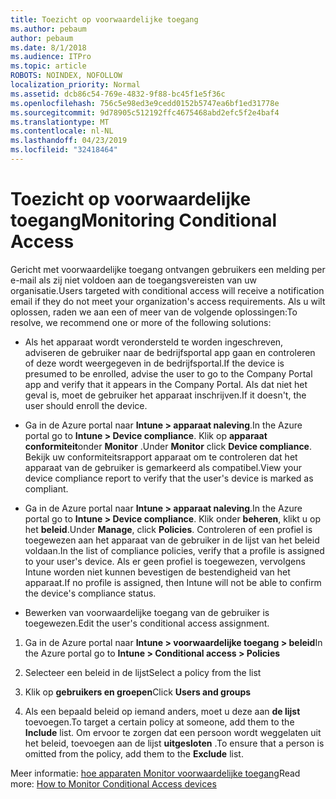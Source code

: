```yaml
---
title: Toezicht op voorwaardelijke toegang
ms.author: pebaum
author: pebaum
ms.date: 8/1/2018
ms.audience: ITPro
ms.topic: article
ROBOTS: NOINDEX, NOFOLLOW
localization_priority: Normal
ms.assetid: dcb86c54-769e-4832-9f88-bc45f1e5f36c
ms.openlocfilehash: 756c5e98ed3e9cedd0152b5747ea6bf1ed31778e
ms.sourcegitcommit: 9d78905c512192ffc4675468abd2efc5f2e4baf4
ms.translationtype: MT
ms.contentlocale: nl-NL
ms.lasthandoff: 04/23/2019
ms.locfileid: "32418464"
---
```

# <a name="monitoring-conditional-access"></a><span data-ttu-id="c69e9-102">Toezicht op voorwaardelijke toegang</span><span class="sxs-lookup"><span data-stu-id="c69e9-102">Monitoring Conditional Access</span></span>

<span data-ttu-id="c69e9-103">Gericht met voorwaardelijke toegang ontvangen gebruikers een melding per e-mail als zij niet voldoen aan de toegangsvereisten van uw organisatie.</span><span class="sxs-lookup"><span data-stu-id="c69e9-103">Users targeted with conditional access will receive a notification email if they do not meet your organization's access requirements.</span></span> <span data-ttu-id="c69e9-104">Als u wilt oplossen, raden we aan een of meer van de volgende oplossingen:</span><span class="sxs-lookup"><span data-stu-id="c69e9-104">To resolve, we recommend one or more of the following solutions:</span></span>
  
- <span data-ttu-id="c69e9-105">Als het apparaat wordt verondersteld te worden ingeschreven, adviseren de gebruiker naar de bedrijfsportal app gaan en controleren of deze wordt weergegeven in de bedrijfsportal.</span><span class="sxs-lookup"><span data-stu-id="c69e9-105">If the device is presumed to be enrolled, advise the user to go to the Company Portal app and verify that it appears in the Company Portal.</span></span> <span data-ttu-id="c69e9-106">Als dat niet het geval is, moet de gebruiker het apparaat inschrijven.</span><span class="sxs-lookup"><span data-stu-id="c69e9-106">If it doesn't, the user should enroll the device.</span></span>
    
- <span data-ttu-id="c69e9-107">Ga in de Azure portal naar **Intune \> apparaat naleving**.</span><span class="sxs-lookup"><span data-stu-id="c69e9-107">In the Azure portal go to **Intune \> Device compliance**.</span></span> <span data-ttu-id="c69e9-108">Klik op **apparaat conformiteit**onder **Monitor** .</span><span class="sxs-lookup"><span data-stu-id="c69e9-108">Under **Monitor** click **Device compliance**.</span></span> <span data-ttu-id="c69e9-109">Bekijk uw conformiteitsrapport apparaat om te controleren dat het apparaat van de gebruiker is gemarkeerd als compatibel.</span><span class="sxs-lookup"><span data-stu-id="c69e9-109">View your device compliance report to verify that the user's device is marked as compliant.</span></span> 
    
- <span data-ttu-id="c69e9-110">Ga in de Azure portal naar **Intune \> apparaat naleving**.</span><span class="sxs-lookup"><span data-stu-id="c69e9-110">In the Azure portal go to **Intune \> Device compliance**.</span></span> <span data-ttu-id="c69e9-111">Klik onder **beheren**, klikt u op het **beleid**.</span><span class="sxs-lookup"><span data-stu-id="c69e9-111">Under **Manage**, click **Policies**.</span></span> <span data-ttu-id="c69e9-112">Controleren of een profiel is toegewezen aan het apparaat van de gebruiker in de lijst van het beleid voldaan.</span><span class="sxs-lookup"><span data-stu-id="c69e9-112">In the list of compliance policies, verify that a profile is assigned to your user's device.</span></span> <span data-ttu-id="c69e9-113">Als er geen profiel is toegewezen, vervolgens Intune worden niet kunnen bevestigen de bestendigheid van het apparaat.</span><span class="sxs-lookup"><span data-stu-id="c69e9-113">If no profile is assigned, then Intune will not be able to confirm the device's compliance status.</span></span> 
    
- <span data-ttu-id="c69e9-114">Bewerken van voorwaardelijke toegang van de gebruiker is toegewezen.</span><span class="sxs-lookup"><span data-stu-id="c69e9-114">Edit the user's conditional access assignment.</span></span>
    
1. <span data-ttu-id="c69e9-115">Ga in de Azure portal naar **Intune \> voorwaardelijke toegang \> beleid**</span><span class="sxs-lookup"><span data-stu-id="c69e9-115">In the Azure portal go to **Intune \> Conditional access \> Policies**</span></span>
    
2. <span data-ttu-id="c69e9-116">Selecteer een beleid in de lijst</span><span class="sxs-lookup"><span data-stu-id="c69e9-116">Select a policy from the list</span></span>
    
3. <span data-ttu-id="c69e9-117">Klik op **gebruikers en groepen**</span><span class="sxs-lookup"><span data-stu-id="c69e9-117">Click **Users and groups**</span></span>
    
4. <span data-ttu-id="c69e9-118">Als een bepaald beleid op iemand anders, moet u deze aan **de lijst** toevoegen.</span><span class="sxs-lookup"><span data-stu-id="c69e9-118">To target a certain policy at someone, add them to the **Include** list.</span></span> <span data-ttu-id="c69e9-119">Om ervoor te zorgen dat een persoon wordt weggelaten uit het beleid, toevoegen aan de lijst **uitgesloten** .</span><span class="sxs-lookup"><span data-stu-id="c69e9-119">To ensure that a person is omitted from the policy, add them to the **Exclude** list.</span></span> 
    
<span data-ttu-id="c69e9-120">Meer informatie: [hoe apparaten Monitor voorwaardelijke toegang](https://docs.microsoft.com/intune/conditional-access-exchange-monitor)</span><span class="sxs-lookup"><span data-stu-id="c69e9-120">Read more: [How to Monitor Conditional Access devices](https://docs.microsoft.com/intune/conditional-access-exchange-monitor)</span></span>
  

